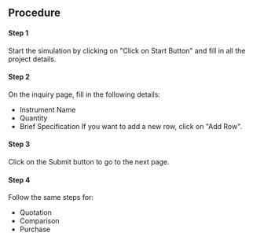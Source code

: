 ## Procedure

#### Step 1
Start the simulation by clicking on "Click on Start Button" and fill in all the project details.

#### Step 2
On the inquiry page, fill in the following details:
-	Instrument Name
-	Quantity
-	Brief Specification
If you want to add a new row, click on "Add Row".

#### Step 3
Click on the Submit button to go to the next page.

#### Step 4
Follow the same steps for:
-	Quotation
-	Comparison
-	Purchase
